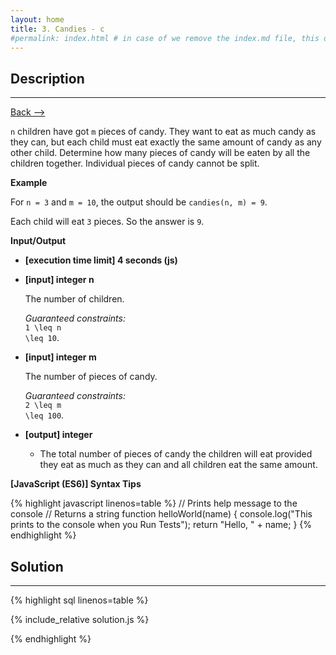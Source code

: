 ```yaml
---
layout: home
title: 3. Candies - c
#permalink: index.html # in case of we remove the index.md file, this doc will be the index page
---
```


<div class="row">
<div class="columnStmt" markdown="1">

## Description
------

[Back --> ](../README.md)  

<code>n</code> children have got <code>m</code> pieces of candy. They want to eat as much candy as they can, but each child must eat exactly the same amount of candy as any other child. Determine how many pieces of candy will be eaten by all the children together. Individual pieces of candy cannot be split.

**Example**

For <code>n = 3</code> and <code>m = 10</code>, the output should be
<code>candies(n, m) = 9</code>.

Each child will eat <code>3</code> pieces. So the answer is <code>9</code>.

**Input/Output**

* **[execution time limit] 4 seconds (js)**

* **[input] integer n**

    The number of children.

    _Guaranteed constraints:_<br>
    <code type='math/tex'>1 \leq n \leq 10</code>.

* **[input] integer m**

    The number of pieces of candy.

    _Guaranteed constraints:_<br>
    <code type='math/tex'>2 \leq m \leq 100</code>.

* **[output] integer**

    * The total number of pieces of candy the children will eat provided they eat as much as they can and all children eat the same amount.

**[JavaScript (ES6)] Syntax Tips**

{% highlight javascript linenos=table %}
// Prints help message to the console
// Returns a string
function helloWorld(name) {
    console.log("This prints to the console when you Run Tests");
    return "Hello, " + name;
}
{% endhighlight %}

</div>
<div class="columnSol" markdown="1">

## Solution
------

{% highlight sql linenos=table %}

{% include_relative solution.js %}

{% endhighlight %}

</div>
</div>
